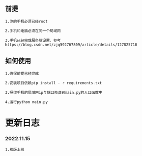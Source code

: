 ## 前提

    1.你的手机必须已经root
    
    2.手机和电脑必须在同一个局域网

    3.手机已经完成服务端设置，参考https://blog.csdn.net/zjq592767809/article/details/127825710


## 如何使用

    1.确保前提已经完成
    
    2.安装项目依赖pip install - r requirements.txt
    
    3.把你手机的局域网ip与端口修改到main.py的入口函数中
    
    4.运行python main.py

# 更新日志

### 2022.11.15
    1.初版上线
    

